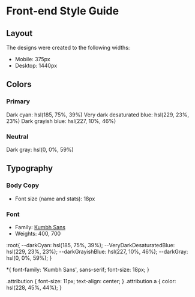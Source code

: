 # Front-end Style Guide

## Layout

The designs were created to the following widths:

- Mobile: 375px
- Desktop: 1440px

## Colors

### Primary

Dark cyan: hsl(185, 75%, 39%)
Very dark desaturated blue: hsl(229, 23%, 23%)
Dark grayish blue: hsl(227, 10%, 46%)

### Neutral

Dark gray: hsl(0, 0%, 59%)

## Typography

### Body Copy

- Font size (name and stats): 18px

### Font

- Family: [Kumbh Sans](https://fonts.google.com/specimen/Kumbh+Sans)
- Weights: 400, 700


:root{
    --darkCyan: hsl(185, 75%, 39%);
    --VeryDarkDesaturatedBlue: hsl(229, 23%, 23%);
    --darkGrayishBlue: hsl(227, 10%, 46%);
    --darkGray: hsl(0, 0%, 59%);
}

*{
    font-family: 'Kumbh Sans', sans-serif;
    font-size: 18px;
}

.attribution { font-size: 11px; text-align: center; }
.attribution a { color: hsl(228, 45%, 44%); }